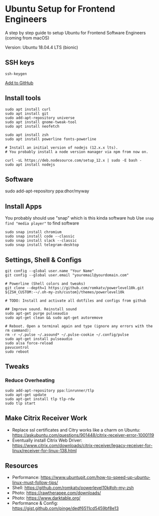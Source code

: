 # Ubuntu Setup for Frontend Engineers
A step by step guide to setup Ubuntu for Frontend Software Engineers (coming from macOS)

Version: Ubuntu 18.04.4 LTS (bionic)

## SSH keys
```
ssh-keygen
```
[Add to GitHub](https://github.com/settings/keys)

## Install tools
```
sudo apt install curl
sudo apt install git
sudo add-apt-repository universe
sudo apt install gnome-tweak-tool
sudo apt install neofetch

sudo apt install zsh
sudo apt install powerline fonts-powerline

# Install an initial version of nodejs (12.x.x lts). 
# You probably install a node version manager via npm from now on.

curl -sL https://deb.nodesource.com/setup_12.x | sudo -E bash -
sudo apt install nodejs
```

## Software
sudo add-apt-repository ppa:dhor/myway

## Install Apps 
You probably should use "snap" which is this kinda software hub
Use `snap find "media player"` to find software

```
sudo snap install chromium
sudo snap install code --classic
sudo snap install slack --classic
sudo snap install telegram-desktop
```

## Settings, Shell & Configs
```
git config --global user.name "Your Name"
git config --global user.email "youremail@yourdomain.com"

# Powerline (Shell colors and tweaks)
git clone --depth=1 https://github.com/romkatv/powerlevel10k.git ${ZSH_CUSTOM:-~/.oh-my-zsh/custom}/themes/powerlevel10k

# TODO: Install and activate all dotfiles and configs from github

## Improve sound. Reinstall sound
sudo apt-get purge pulseaudio
sudo apt-get clean && sudo apt-get autoremove

# Reboot. Open a terminal again and type (ignore any errors with the rm command):
rm -r ~/.pulse ~/.asound* ~/.pulse-cookie ~/.config/pulse
sudo apt-get install pulseaudio
sudo alsa force-reload
pavucontrol
sudo reboot
```

## Tweaks
### Reduce Overheating
```
sudo add-apt-repository ppa:linrunner/tlp
sudo apt-get update
sudo apt-get install tlp tlp-rdw
sudo tlp start
```

## Make Citrix Receiver Work
- Replace ssl certificates and Citry works like a charm on Ubuntu: https://askubuntu.com/questions/901448/citrix-receiver-error-1000119
- Eventually install Citrix Web Driver: https://www.citrix.com/downloads/citrix-receiver/legacy-receiver-for-linux/receiver-for-linux-138.html

## Resources
- Performance: https://www.ubuntupit.com/how-to-speed-up-ubuntu-linux-must-follow-tips/
- Shell: https://github.com/romkatv/powerlevel10k#oh-my-zsh
- Photo: https://rawtherapee.com/downloads/
- Photo: https://www.darktable.org/
- Performance & Config: https://gist.github.com/pinge/dedf6511cd5459bf8e13
